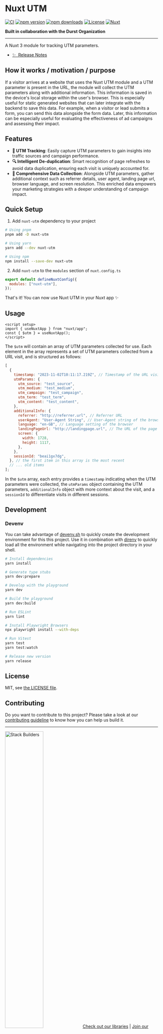 # Nuxt UTM

[![CI](https://github.com/stackbuilders/nuxt-utm/actions/workflows/main.yml/badge.svg)](https://github.com/stackbuilders/nuxt-utm/actions/workflows/main.yml)
[![npm version][npm-version-src]][npm-version-href]
[![npm downloads][npm-downloads-src]][npm-downloads-href]
[![License][license-src]][license-href]
[![Nuxt][nuxt-src]][nuxt-href]

**Built in collaboration with the Durst Organization**

---

A Nuxt 3 module for tracking UTM parameters.

- [✨ &nbsp;Release Notes](/CHANGELOG.md)
  <!-- - [🏀 Online playground](https://stackblitz.com/github/stackbuilders/nuxt-utm?file=playground%2Fapp.vue) -->
  <!-- - [📖 &nbsp;Documentation](https://example.com) -->

## How it works / motivation / purpose

If a visitor arrives at a website that uses the Nuxt UTM module and a UTM parameter is present in the URL, the module will collect the UTM parameters along with additional information. This information is saved in the device's local storage within the user's browser. This is especially useful for static generated websites that can later integrate with the backend to save this data. For example, when a visitor or lead submits a form, you can send this data alongside the form data. Later, this information can be especially useful for evaluating the effectiveness of ad campaigns and assessing their impact.

## Features

- **📍 UTM Tracking**: Easily capture UTM parameters to gain insights into traffic sources and campaign performance.
- **🔍 Intelligent De-duplication**: Smart recognition of page refreshes to avoid data duplication, ensuring each visit is uniquely accounted for.
- **🔗 Comprehensive Data Collection**: Alongside UTM parameters, gather additional context such as referrer details, user agent, landing page url, browser language, and screen resolution. This enriched data empowers your marketing strategies with a deeper understanding of campaign impact.

## Quick Setup

1. Add `nuxt-utm` dependency to your project

```bash
# Using pnpm
pnpm add -D nuxt-utm

# Using yarn
yarn add --dev nuxt-utm

# Using npm
npm install --save-dev nuxt-utm
```

2. Add `nuxt-utm` to the `modules` section of `nuxt.config.ts`

```js
export default defineNuxtConfig({
  modules: ["nuxt-utm"],
});
```

That's it! You can now use Nuxt UTM in your Nuxt app ✨

## Usage

```vue
<script setup>
import { useNuxtApp } from "nuxt/app";
const { $utm } = useNuxtApp();
</script>
```

The `$utm` will contain an array of UTM parameters collected for use. Each element in the array represents a set of UTM parameters collected from a URL visit, and is structured as follows:

```js
[
  {
    timestamp: "2023-11-02T10:11:17.219Z", // Timestamp of the URL visit
    utmParams: {
      utm_source: "test_source",
      utm_medium: "test_medium",
      utm_campaign: "test_campaign",
      utm_term: "test_term",
      utm_content: "test_content",
    },
    additionalInfo: {
      referrer: "http://referrer.url", // Referrer URL
      userAgent: "User-Agent String", // User-Agent string of the browser
      language: "en-GB", // Language setting of the browser
      landingPageUrl: "http://landingpage.url", // The URL of the page the user landed on
      screen: {
        width: 1728,
        height: 1117,
      },
    },
    sessionId: "beai1gx7dg",
  }, // the first item in this array is the most recent
  // ... old items
];
```

In the `$utm` array, each entry provides a `timestamp` indicating when the UTM parameters were collected, the `utmParams` object containing the UTM parameters, `additionalInfo` object with more context about the visit, and a `sessionId` to differentiate visits in different sessions.

## Development

### Devenv

You can take advantage of [devenv.sh](https://devenv.sh)  to quickly create the development environment for this this project. Use it in combination with [direnv](https://direnv.net/) to quickly load all the environment while navigating into the project directory in your shell.

```bash
# Install dependencies
yarn install

# Generate type stubs
yarn dev:prepare

# Develop with the playground
yarn dev

# Build the playground
yarn dev:build

# Run ESLint
yarn lint

# Install Playwright Browsers
npx playwright install --with-deps

# Run Vitest
yarn test
yarn test:watch

# Release new version
yarn release
```

## License

<!-- NOTE: If you need a different type of licence, please check with the OSS team before changing it -->

MIT, see [the LICENSE file](LICENSE).

## Contributing

Do you want to contribute to this project? Please take a look at our [contributing guideline](/docs/CONTRIBUTING.md) to know how you can help us build it.

<!-- Badges -->

[npm-version-src]: https://img.shields.io/npm/v/nuxt-utm/latest.svg?style=flat&colorA=18181B&colorB=28CF8D
[npm-version-href]: https://npmjs.com/package/nuxt-utm
[npm-downloads-src]: https://img.shields.io/npm/dm/nuxt-utm.svg?style=flat&colorA=18181B&colorB=28CF8D
[npm-downloads-href]: https://npmjs.com/package/nuxt-utm
[license-src]: https://img.shields.io/npm/l/nuxt-utm.svg?style=flat&colorA=18181B&colorB=28CF8D
[license-href]: https://npmjs.com/package/nuxt-utm
[nuxt-src]: https://img.shields.io/badge/Nuxt-18181B?logo=nuxt.js
[nuxt-href]: https://nuxt.com

---

<img src="https://www.stackbuilders.com/media/images/Sb-supports.original.png" alt="Stack Builders" width="50%"></img>
[Check out our libraries](https://github.com/stackbuilders/) | [Join our team](https://www.stackbuilders.com/join-us/)
